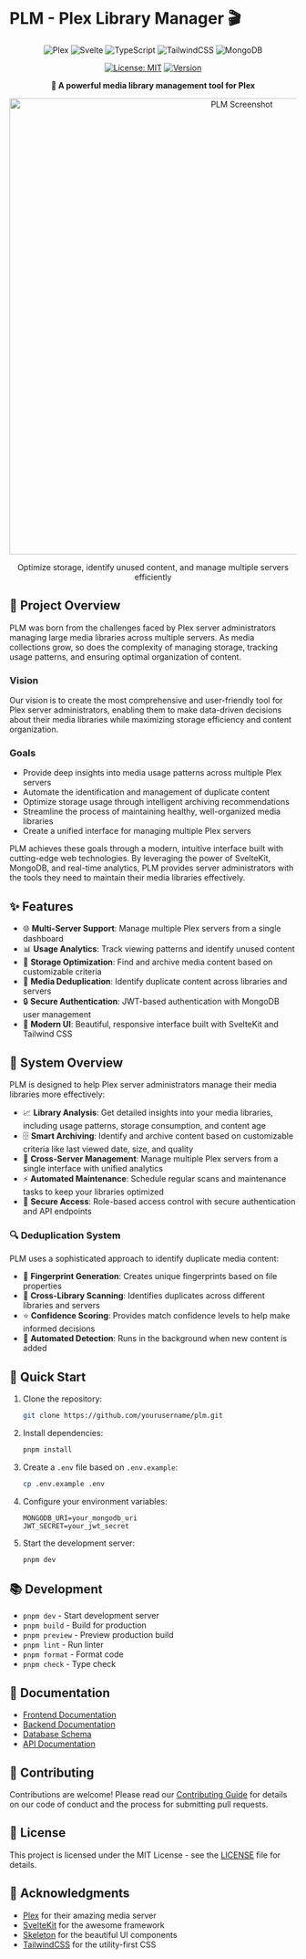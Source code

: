 # PLM - Plex Library Manager 🎬

<div align="center">

![Plex](https://img.shields.io/badge/plex-yellow.svg?style=for-the-badge&logo=plex&logoColor=black)
![Svelte](https://img.shields.io/badge/svelte-%23f1413d.svg?style=for-the-badge&logo=svelte&logoColor=white)
![TypeScript](https://img.shields.io/badge/typescript-%23007ACC.svg?style=for-the-badge&logo=typescript&logoColor=white)
![TailwindCSS](https://img.shields.io/badge/tailwindcss-%2338B2AC.svg?style=for-the-badge&logo=tailwind-css&logoColor=white)
![MongoDB](https://img.shields.io/badge/MongoDB-%234ea94b.svg?style=for-the-badge&logo=mongodb&logoColor=white)

[![License: MIT](https://img.shields.io/badge/License-MIT-blue.svg?style=for-the-badge)](LICENSE)
[![Version](https://img.shields.io/badge/version-0.1.0-green.svg?style=for-the-badge)](https://github.com/yourusername/plm/releases)

</div>

<p align="center">
  <strong>🚀 A powerful media library management tool for Plex</strong>
</p>

<p align="center">
  <img src="docs/screenshot.png" alt="PLM Screenshot" width="800">
</p>

<p align="center">
  Optimize storage, identify unused content, and manage multiple servers efficiently
</p>

## 📖 Project Overview

PLM was born from the challenges faced by Plex server administrators managing large media libraries across multiple servers. As media collections grow, so does the complexity of managing storage, tracking usage patterns, and ensuring optimal organization of content.

### Vision
Our vision is to create the most comprehensive and user-friendly tool for Plex server administrators, enabling them to make data-driven decisions about their media libraries while maximizing storage efficiency and content organization.

### Goals
- Provide deep insights into media usage patterns across multiple Plex servers
- Automate the identification and management of duplicate content
- Optimize storage usage through intelligent archiving recommendations
- Streamline the process of maintaining healthy, well-organized media libraries
- Create a unified interface for managing multiple Plex servers

PLM achieves these goals through a modern, intuitive interface built with cutting-edge web technologies. By leveraging the power of SvelteKit, MongoDB, and real-time analytics, PLM provides server administrators with the tools they need to maintain their media libraries effectively.

## ✨ Features

- 🌐 **Multi-Server Support**: Manage multiple Plex servers from a single dashboard
- 📊 **Usage Analytics**: Track viewing patterns and identify unused content
- 💾 **Storage Optimization**: Find and archive media content based on customizable criteria
- 🔄 **Media Deduplication**: Identify duplicate content across libraries and servers
- 🔒 **Secure Authentication**: JWT-based authentication with MongoDB user management
- 🎨 **Modern UI**: Beautiful, responsive interface built with SvelteKit and Tailwind CSS

## 🎯 System Overview

PLM is designed to help Plex server administrators manage their media libraries more effectively:

- 📈 **Library Analysis**: Get detailed insights into your media libraries, including usage patterns, storage consumption, and content age
- 🗄️ **Smart Archiving**: Identify and archive content based on customizable criteria like last viewed date, size, and quality
- 🔗 **Cross-Server Management**: Manage multiple Plex servers from a single interface with unified analytics
- ⚡ **Automated Maintenance**: Schedule regular scans and maintenance tasks to keep your libraries optimized
- 🔐 **Secure Access**: Role-based access control with secure authentication and API endpoints

### 🔍 Deduplication System

PLM uses a sophisticated approach to identify duplicate media content:

- 🎯 **Fingerprint Generation**: Creates unique fingerprints based on file properties
- 🔄 **Cross-Library Scanning**: Identifies duplicates across different libraries and servers
- ⭐ **Confidence Scoring**: Provides match confidence levels to help make informed decisions
- 🤖 **Automated Detection**: Runs in the background when new content is added

## 🚀 Quick Start

1. Clone the repository:
   ```bash
   git clone https://github.com/yourusername/plm.git
   ```

2. Install dependencies:
   ```bash
   pnpm install
   ```

3. Create a `.env` file based on `.env.example`:
   ```bash
   cp .env.example .env
   ```

4. Configure your environment variables:
   ```env
   MONGODB_URI=your_mongodb_uri
   JWT_SECRET=your_jwt_secret
   ```

5. Start the development server:
   ```bash
   pnpm dev
   ```

## 📚 Development

- `pnpm dev` - Start development server
- `pnpm build` - Build for production
- `pnpm preview` - Preview production build
- `pnpm lint` - Run linter
- `pnpm format` - Format code
- `pnpm check` - Type check

## 📖 Documentation

- [Frontend Documentation](docs/frontend.md)
- [Backend Documentation](docs/backend.md)
- [Database Schema](docs/database-schema.md)
- [API Documentation](docs/api.md)

## 🤝 Contributing

Contributions are welcome! Please read our [Contributing Guide](CONTRIBUTING.md) for details on our code of conduct and the process for submitting pull requests.

## 📝 License

This project is licensed under the MIT License - see the [LICENSE](LICENSE) file for details.

## 🙏 Acknowledgments

- [Plex](https://www.plex.tv/) for their amazing media server
- [SvelteKit](https://kit.svelte.dev/) for the awesome framework
- [Skeleton](https://skeleton.dev/) for the beautiful UI components
- [TailwindCSS](https://tailwindcss.com/) for the utility-first CSS
